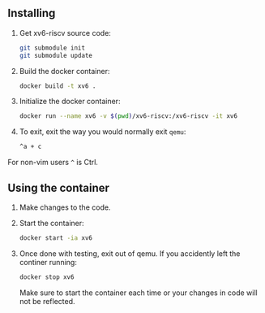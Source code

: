 ## Installing

1. Get xv6-riscv source code:

    ```bash
    git submodule init
    git submodule update
    ```

1. Build the docker container:

    ```bash
    docker build -t xv6 .
    ```

1. Initialize the docker container:

    ```bash
    docker run --name xv6 -v $(pwd)/xv6-riscv:/xv6-riscv -it xv6
    ```

1. To exit, exit the way you would normally exit `qemu`:

    ```bash
    ^a + c
    ```

For non-vim users `^` is Ctrl.

## Using the container

1. Make changes to the code.

1. Start the container:

    ```bash
    docker start -ia xv6
    ```

1. Once done with testing, exit out of qemu. If you accidently left the
continer running:

    ```bash
    docker stop xv6
    ```

    Make sure to start the container each time or your changes in code will not be
    reflected.
